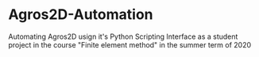 # Agros2D-Automation
Automating Agros2D usign it's Python Scripting Interface as a student project in the course "Finite element method" in the summer term of 2020
